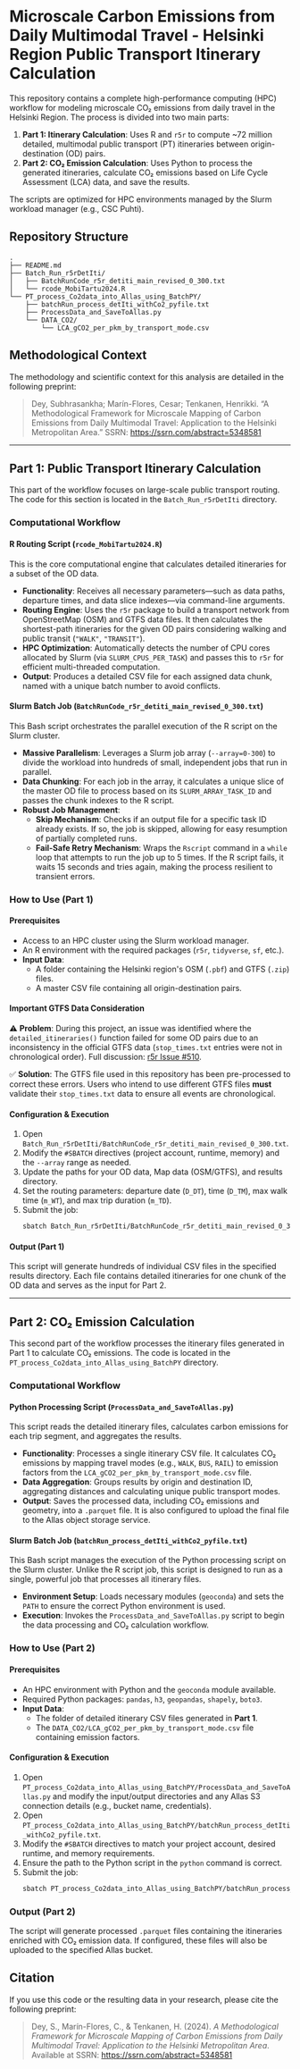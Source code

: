 # Microscale Carbon Emissions from Daily Multimodal Travel - Helsinki Region Public Transport Itinerary Calculation 

This repository contains a complete high-performance computing (HPC) workflow for modeling microscale CO₂ emissions from daily travel in the Helsinki Region. The process is divided into two main parts:

1.  **Part 1: Itinerary Calculation**: Uses R and `r5r` to compute ~72 million detailed, multimodal public transport (PT) itineraries between origin-destination (OD) pairs.
2.  **Part 2: CO₂ Emission Calculation**: Uses Python to process the generated itineraries, calculate CO₂ emissions based on Life Cycle Assessment (LCA) data, and save the results.

The scripts are optimized for HPC environments managed by the Slurm workload manager (e.g., CSC Puhti).

## Repository Structure

```
.
├── README.md
├── Batch_Run_r5rDetIti/
│   ├── BatchRunCode_r5r_detiti_main_revised_0_300.txt
│   └── rcode_MobiTartu2024.R
└── PT_process_Co2data_into_Allas_using_BatchPY/
    ├── batchRun_process_detIti_withCo2_pyfile.txt
    ├── ProcessData_and_SaveToAllas.py
    └── DATA_CO2/
        └── LCA_gCO2_per_pkm_by_transport_mode.csv
```

## Methodological Context

The methodology and scientific context for this analysis are detailed in the following preprint:

> Dey, Subhrasankha; Marín-Flores, Cesar; Tenkanen, Henrikki. “A Methodological Framework for Microscale Mapping of Carbon Emissions from Daily Multimodal Travel: Application to the Helsinki Metropolitan Area.” SSRN: <https://ssrn.com/abstract=5348581>

---

## Part 1: Public Transport Itinerary Calculation

This part of the workflow focuses on large-scale public transport routing. The code for this section is located in the `Batch_Run_r5rDetIti` directory.

### Computational Workflow

#### R Routing Script (`rcode_MobiTartu2024.R`)

This is the core computational engine that calculates detailed itineraries for a subset of the OD data.

* **Functionality**: Receives all necessary parameters—such as data paths, departure times, and data slice indexes—via command-line arguments.
* **Routing Engine**: Uses the `r5r` package to build a transport network from OpenStreetMap (OSM) and GTFS data files. It then calculates the shortest-path itineraries for the given OD pairs considering walking and public transit (`"WALK"`, `"TRANSIT"`).
* **HPC Optimization**: Automatically detects the number of CPU cores allocated by Slurm (via `SLURM_CPUS_PER_TASK`) and passes this to `r5r` for efficient multi-threaded computation.
* **Output**: Produces a detailed CSV file for each assigned data chunk, named with a unique batch number to avoid conflicts.

#### Slurm Batch Job (`BatchRunCode_r5r_detiti_main_revised_0_300.txt`)

This Bash script orchestrates the parallel execution of the R script on the Slurm cluster.

* **Massive Parallelism**: Leverages a Slurm job array (`--array=0-300`) to divide the workload into hundreds of small, independent jobs that run in parallel.
* **Data Chunking**: For each job in the array, it calculates a unique slice of the master OD file to process based on its `SLURM_ARRAY_TASK_ID` and passes the chunk indexes to the R script.
* **Robust Job Management**:
    * **Skip Mechanism**: Checks if an output file for a specific task ID already exists. If so, the job is skipped, allowing for easy resumption of partially completed runs.
    * **Fail-Safe Retry Mechanism**: Wraps the `Rscript` command in a `while` loop that attempts to run the job up to 5 times. If the R script fails, it waits 15 seconds and tries again, making the process resilient to transient errors.

### How to Use (Part 1)

#### Prerequisites

* Access to an HPC cluster using the Slurm workload manager.
* An R environment with the required packages (`r5r`, `tidyverse`, `sf`, etc.).
* **Input Data**:
    * A folder containing the Helsinki region's OSM (`.pbf`) and GTFS (`.zip`) files.
    * A master CSV file containing all origin-destination pairs.

#### Important GTFS Data Consideration

⚠️ **Problem**: During this project, an issue was identified where the `detailed_itineraries()` function failed for some OD pairs due to an inconsistency in the official GTFS data (`stop_times.txt` entries were not in chronological order). Full discussion: [r5r Issue #510](https://github.com/ipeaGIT/r5r/issues/510).

✅ **Solution**: The GTFS file used in this repository has been pre-processed to correct these errors. Users who intend to use different GTFS files **must** validate their `stop_times.txt` data to ensure all events are chronological.

#### Configuration & Execution

1.  Open `Batch_Run_r5rDetIti/BatchRunCode_r5r_detiti_main_revised_0_300.txt`.
2.  Modify the `#SBATCH` directives (project account, runtime, memory) and the `--array` range as needed.
3.  Update the paths for your OD data, Map data (OSM/GTFS), and results directory.
4.  Set the routing parameters: departure date (`D_DT`), time (`D_TM`), max walk time (`m_WT`), and max trip duration (`m_TD`).
5.  Submit the job:
    ```bash
    sbatch Batch_Run_r5rDetIti/BatchRunCode_r5r_detiti_main_revised_0_300.txt
    ```

#### Output (Part 1)

This script will generate hundreds of individual CSV files in the specified results directory. Each file contains detailed itineraries for one chunk of the OD data and serves as the input for Part 2.

---

## Part 2: CO₂ Emission Calculation

This second part of the workflow processes the itinerary files generated in Part 1 to calculate CO₂ emissions. The code is located in the `PT_process_Co2data_into_Allas_using_BatchPY` directory.

### Computational Workflow

#### Python Processing Script (`ProcessData_and_SaveToAllas.py`)

This script reads the detailed itinerary files, calculates carbon emissions for each trip segment, and aggregates the results.

* **Functionality**: Processes a single itinerary CSV file. It calculates CO₂ emissions by mapping travel modes (e.g., `WALK`, `BUS`, `RAIL`) to emission factors from the `LCA_gCO2_per_pkm_by_transport_mode.csv` file.
* **Data Aggregation**: Groups results by origin and destination ID, aggregating distances and calculating unique public transport modes.
* **Output**: Saves the processed data, including CO₂ emissions and geometry, into a `.parquet` file. It is also configured to upload the final file to the Allas object storage service.

#### Slurm Batch Job (`batchRun_process_detIti_withCo2_pyfile.txt`)

This Bash script manages the execution of the Python processing script on the Slurm cluster. Unlike the R script job, this script is designed to run as a single, powerful job that processes all itinerary files.

* **Environment Setup**: Loads necessary modules (`geoconda`) and sets the `PATH` to ensure the correct Python environment is used.
* **Execution**: Invokes the `ProcessData_and_SaveToAllas.py` script to begin the data processing and CO₂ calculation workflow.

### How to Use (Part 2)

#### Prerequisites

* An HPC environment with Python and the `geoconda` module available.
* Required Python packages: `pandas`, `h3`, `geopandas`, `shapely`, `boto3`.
* **Input Data**:
    * The folder of detailed itinerary CSV files generated in **Part 1**.
    * The `DATA_CO2/LCA_gCO2_per_pkm_by_transport_mode.csv` file containing emission factors.

#### Configuration & Execution

1.  Open `PT_process_Co2data_into_Allas_using_BatchPY/ProcessData_and_SaveToAllas.py` and modify the input/output directories and any Allas S3 connection details (e.g., bucket name, credentials).
2.  Open `PT_process_Co2data_into_Allas_using_BatchPY/batchRun_process_detIti_withCo2_pyfile.txt`.
3.  Modify the `#SBATCH` directives to match your project account, desired runtime, and memory requirements.
4.  Ensure the path to the Python script in the `python` command is correct.
5.  Submit the job:
    ```bash
    sbatch PT_process_Co2data_into_Allas_using_BatchPY/batchRun_process_detIti_withCo2_pyfile.txt
    ```

### Output (Part 2)

The script will generate processed `.parquet` files containing the itineraries enriched with CO₂ emission data. If configured, these files will also be uploaded to the specified Allas bucket.

## Citation

If you use this code or the resulting data in your research, please cite the following preprint:

> Dey, S., Marín-Flores, C., & Tenkanen, H. (2024). *A Methodological Framework for Microscale Mapping of Carbon Emissions from Daily Multimodal Travel: Application to the Helsinki Metropolitan Area*. Available at SSRN: <https://ssrn.com/abstract=5348581>
